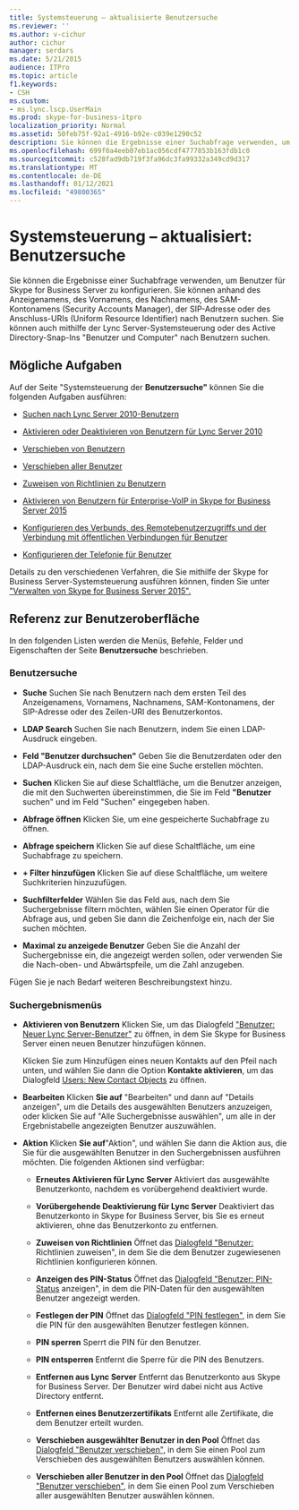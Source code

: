 ```yaml
---
title: Systemsteuerung – aktualisierte Benutzersuche
ms.reviewer: ''
ms.author: v-cichur
author: cichur
manager: serdars
ms.date: 5/21/2015
audience: ITPro
ms.topic: article
f1.keywords:
- CSH
ms.custom:
- ms.lync.lscp.UserMain
ms.prod: skype-for-business-itpro
localization_priority: Normal
ms.assetid: 50feb75f-92a1-4916-b92e-c039e1290c52
description: Sie können die Ergebnisse einer Suchabfrage verwenden, um Benutzer für Skype for Business Server zu konfigurieren. Sie können anhand des Anzeigenamens, des Vornamens, des Nachnamens, des SAM-Kontonamens (Security Accounts Manager), der SIP-Adresse oder des Anschluss-URIs (Uniform Resource Identifier) nach Benutzern suchen. Sie können auch mithilfe der Lync Server-Systemsteuerung oder des Active Directory-Snap-Ins "Benutzer und Computer" nach Benutzern suchen.
ms.openlocfilehash: 699f0a4eeb07eb1ac056cdf4777853b163fdb1c0
ms.sourcegitcommit: c528fad9db719f3fa96dc3fa99332a349cd9d317
ms.translationtype: MT
ms.contentlocale: de-DE
ms.lasthandoff: 01/12/2021
ms.locfileid: "49800365"
---
```

# <a name="control-panel---updated-user-search"></a>Systemsteuerung – aktualisiert: Benutzersuche

Sie können die Ergebnisse einer Suchabfrage verwenden, um Benutzer für Skype for Business Server zu konfigurieren. Sie können anhand des Anzeigenamens, des Vornamens, des Nachnamens, des SAM-Kontonamens (Security Accounts Manager), der SIP-Adresse oder des Anschluss-URIs (Uniform Resource Identifier) nach Benutzern suchen. Sie können auch mithilfe der Lync Server-Systemsteuerung oder des Active Directory-Snap-Ins "Benutzer und Computer" nach Benutzern suchen.

## <a name="tasks-you-can-perform"></a>Mögliche Aufgaben

Auf der Seite "Systemsteuerung der **Benutzersuche"** können Sie die folgenden Aufgaben ausführen:

- [Suchen nach Lync Server 2010-Benutzern](https://technet.microsoft.com/library/3b9f6f55-d7a9-46ae-8e10-f221ba0d3bb5.aspx)

- [Aktivieren oder Deaktivieren von Benutzern für Lync Server 2010](https://technet.microsoft.com/library/12497d00-f665-4a97-be68-854c5a8be4fc.aspx)

- [Verschieben von Benutzern](move-user.md)

- [Verschieben aller Benutzer](move-all-users.md)

- [Zuweisen von Richtlinien zu Benutzern](https://technet.microsoft.com/library/a4ed0120-d9e5-4eb2-acfd-8de2cb503652.aspx)

- [Aktivieren von Benutzern für Enterprise-VoIP in Skype for Business Server 2015](../../deploy/deploy-enterprise-voice/enable-users-for-enterprise-voice.md)

- [Konfigurieren des Verbunds, des Remotebenutzerzugriffs und der Verbindung mit öffentlichen Verbindungen für Benutzer](https://technet.microsoft.com/library/736fcaad-9f95-4896-b767-e199d86a00a4.aspx)

- [Konfigurieren der Telefonie für Benutzer](https://technet.microsoft.com/library/4546432e-c839-4517-a2c5-bc0d4d8c6a03.aspx)

Details zu den verschiedenen Verfahren, die Sie mithilfe der Skype for Business Server-Systemsteuerung ausführen können, finden Sie unter ["Verwalten von Skype for Business Server 2015".](../../manage/manage.md)

## <a name="ui-reference"></a>Referenz zur Benutzeroberfläche

In den folgenden Listen werden die Menüs, Befehle, Felder und Eigenschaften der Seite **Benutzersuche** beschrieben.

### <a name="user-search"></a>Benutzersuche

- **Suche** Suchen Sie nach Benutzern nach dem ersten Teil des Anzeigenamens, Vornamens, Nachnamens, SAM-Kontonamens, der SIP-Adresse oder des Zeilen-URI des Benutzerkontos.

- **LDAP Search** Suchen Sie nach Benutzern, indem Sie einen LDAP-Ausdruck eingeben.

- **Feld "Benutzer durchsuchen"** Geben Sie die Benutzerdaten oder den LDAP-Ausdruck ein, nach dem Sie eine Suche erstellen möchten.

- **Suchen** Klicken Sie auf diese Schaltfläche, um die Benutzer anzeigen, die mit den Suchwerten übereinstimmen, die Sie im Feld **"Benutzer** suchen" und im Feld "Suchen" eingegeben haben.

- **Abfrage öffnen** Klicken Sie, um eine gespeicherte Suchabfrage zu öffnen.

- **Abfrage speichern** Klicken Sie auf diese Schaltfläche, um eine Suchabfrage zu speichern.

- **+ Filter hinzufügen** Klicken Sie auf diese Schaltfläche, um weitere Suchkriterien hinzuzufügen.

- **Suchfilterfelder** Wählen Sie das Feld aus, nach dem Sie Suchergebnisse filtern möchten, wählen Sie einen Operator für die Abfrage aus, und geben Sie dann die Zeichenfolge ein, nach der Sie suchen möchten.

- **Maximal zu anzeigede Benutzer** Geben Sie die Anzahl der Suchergebnisse ein, die angezeigt werden sollen, oder verwenden Sie die Nach-oben- und Abwärtspfeile, um die Zahl anzugeben.

Fügen Sie je nach Bedarf weiteren Beschreibungstext hinzu.

### <a name="search-results-menus"></a>Suchergebnismenüs

- **Aktivieren von Benutzern** Klicken Sie, um das Dialogfeld ["Benutzer: Neuer Lync Server-Benutzer"](users-new-lync-server-user.md) zu öffnen, in dem Sie Skype for Business Server einen neuen Benutzer hinzufügen können.

    Klicken Sie zum Hinzufügen eines neuen Kontakts auf den Pfeil nach unten, und wählen Sie dann die Option **Kontakte aktivieren**, um das Dialogfeld [Users: New Contact Objects](users-new-contact-objects.md) zu öffnen.

- **Bearbeiten** Klicken **Sie auf**  "Bearbeiten" und dann auf "Details  anzeigen", um die Details des ausgewählten Benutzers anzuzeigen, oder klicken Sie auf "Alle Suchergebnisse auswählen", um alle in der Ergebnistabelle angezeigten Benutzer auszuwählen.

- **Aktion** Klicken **Sie auf**"Aktion", und wählen Sie dann die Aktion aus, die Sie für die ausgewählten Benutzer in den Suchergebnissen ausführen möchten. Die folgenden Aktionen sind verfügbar:

  - **Erneutes Aktivieren für Lync Server** Aktiviert das ausgewählte Benutzerkonto, nachdem es vorübergehend deaktiviert wurde.

  - **Vorübergehende Deaktivierung für Lync Server** Deaktiviert das Benutzerkonto in Skype for Business Server, bis Sie es erneut aktivieren, ohne das Benutzerkonto zu entfernen.

  - **Zuweisen von Richtlinien** Öffnet das [Dialogfeld "Benutzer:](users-assign-policies.md) Richtlinien zuweisen", in dem Sie die dem Benutzer zugewiesenen Richtlinien konfigurieren können.

  - **Anzeigen des PIN-Status** Öffnet das [Dialogfeld "Benutzer: PIN-Status](users-view-pin-status.md) anzeigen", in dem die PIN-Daten für den ausgewählten Benutzer angezeigt werden.

  - **Festlegen der PIN** Öffnet das [Dialogfeld "PIN festlegen",](set-pin.md) in dem Sie die PIN für den ausgewählten Benutzer festlegen können.

  - **PIN sperren** Sperrt die PIN für den Benutzer.

  - **PIN entsperren** Entfernt die Sperre für die PIN des Benutzers.

  - **Entfernen aus Lync Server** Entfernt das Benutzerkonto aus Skype for Business Server. Der Benutzer wird dabei nicht aus Active Directory entfernt.

  - **Entfernen eines Benutzerzertifikats** Entfernt alle Zertifikate, die dem Benutzer erteilt wurden.

  - **Verschieben ausgewählter Benutzer in den Pool** Öffnet das [Dialogfeld "Benutzer verschieben",](move-user.md) in dem Sie einen Pool zum Verschieben des ausgewählten Benutzers auswählen können.

  - **Verschieben aller Benutzer in den Pool** Öffnet das [Dialogfeld "Benutzer verschieben",](move-user.md) in dem Sie einen Pool zum Verschieben aller ausgewählten Benutzer auswählen können.


